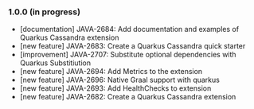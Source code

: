 ### 1.0.0 (in progress)

- [documentation] JAVA-2684: Add documentation and examples of Quarkus Cassandra extension
- [new feature] JAVA-2683: Create a Quarkus Cassandra quick starter
- [improvement] JAVA-2707: Substitute optional dependencies with Quarkus Substitiution
- [new feature] JAVA-2694: Add Metrics to the extension
- [new feature] JAVA-2696: Native Graal support with quarkus
- [new feature] JAVA-2693: Add HealthChecks to extension
- [new feature] JAVA-2682: Create a Quarkus Cassandra extension

